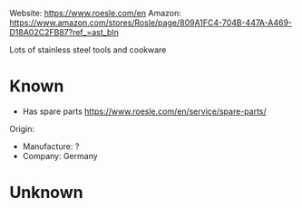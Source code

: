 Website: https://www.roesle.com/en
Amazon: https://www.amazon.com/stores/Rosle/page/809A1FC4-704B-447A-A469-D18A02C2FB87?ref_=ast_bln

Lots of stainless steel tools and cookware

# Known

- Has spare parts https://www.roesle.com/en/service/spare-parts/

Origin:
- Manufacture: ?
- Company: Germany

# Unknown
